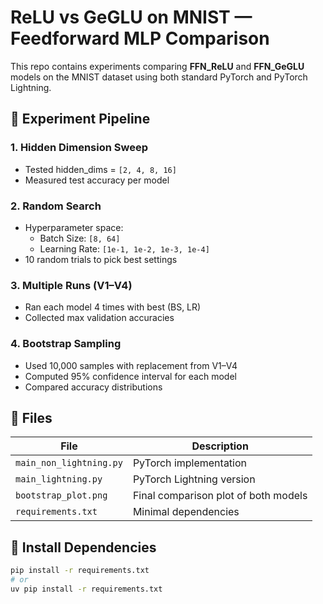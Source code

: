 # ReLU vs GeGLU on MNIST — Feedforward MLP Comparison

This repo contains experiments comparing **FFN_ReLU** and **FFN_GeGLU** models on the MNIST dataset using both standard PyTorch and PyTorch Lightning.

## 🧪 Experiment Pipeline

### 1. Hidden Dimension Sweep
- Tested hidden_dims = `[2, 4, 8, 16]`
- Measured test accuracy per model

### 2. Random Search
- Hyperparameter space:
  - Batch Size: `[8, 64]`
  - Learning Rate: `[1e-1, 1e-2, 1e-3, 1e-4]`
- 10 random trials to pick best settings

### 3. Multiple Runs (V1–V4)
- Ran each model 4 times with best (BS, LR)
- Collected max validation accuracies

### 4. Bootstrap Sampling
- Used 10,000 samples with replacement from V1–V4
- Computed 95% confidence interval for each model
- Compared accuracy distributions

## 📄 Files

| File                  | Description                            |
|-----------------------|----------------------------------------|
| `main_non_lightning.py` | PyTorch implementation                |
| `main_lightning.py`     | PyTorch Lightning version             |
| `bootstrap_plot.png`    | Final comparison plot of both models |
| `requirements.txt`      | Minimal dependencies                  |

## 🔧 Install Dependencies

```bash
pip install -r requirements.txt
# or
uv pip install -r requirements.txt
